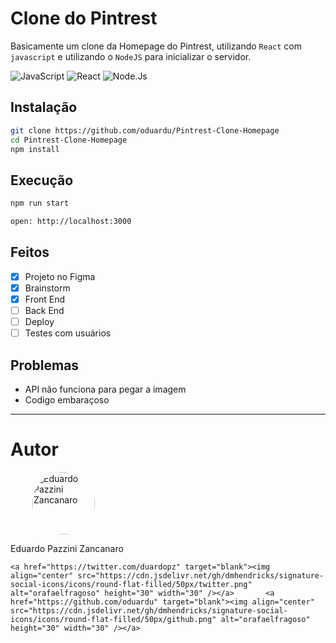 # Clone do Pintrest

Basicamente um clone da Homepage do Pintrest, utilizando ```React``` com ```javascript``` e utilizando o ```NodeJS``` para inicializar o servidor.

![JavaScript](https://img.shields.io/badge/JavaScript-323330?style=for-the-badge&logo=javascript&logoColor=F7DF1E)     ![React](https://img.shields.io/badge/React-323330?style=for-the-badge&logo=react&logoColor=61DAFB)     ![Node.Js](https://img.shields.io/badge/Node.js-323330?style=for-the-badge&logo=node.js&logoColor=green)


## Instalação

```bash
git clone https://github.com/oduardu/Pintrest-Clone-Homepage
cd Pintrest-Clone-Homepage
npm install
```

## Execução

```bash
npm run start

open: http://localhost:3000
```

## Feitos

- [x] Projeto no Figma 
- [x] Brainstorm
- [x] Front End
- [ ] Back End
- [ ] Deploy
- [ ] Testes com usuários

## Problemas

- API não funciona para pegar a imagem
- Codigo embaraçoso
----------------------

# Autor


<img src="https://media-exp1.licdn.com/dms/image/C4D03AQGQMq3tbvlg5w/profile-displayphoto-shrink_800_800/0/1658068635309?e=1665014400&v=beta&t=sP037al4_eWtWj_c_fd6v6BO5NkpwVUwykC8JpiFgXM" alt="Eduardo Pazzini Zancanaro" style="width:100px; border-radius: 100px; margin-left: 35px"/>

Eduardo Pazzini Zancanaro

    <a href="https://twitter.com/duardopz" target="blank"><img align="center" src="https://cdn.jsdelivr.net/gh/dmhendricks/signature-social-icons/icons/round-flat-filled/50px/twitter.png" alt="orafaelfragoso" height="30" width="30" /></a>       <a href="https://github.com/oduardu" target="blank"><img align="center" src="https://cdn.jsdelivr.net/gh/dmhendricks/signature-social-icons/icons/round-flat-filled/50px/github.png" alt="orafaelfragoso" height="30" width="30" /></a>
